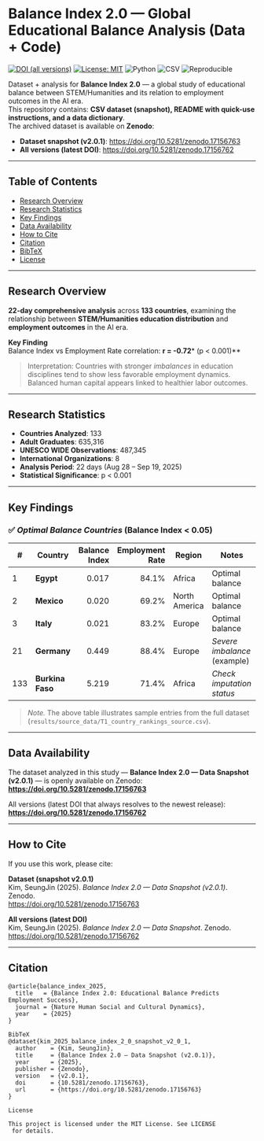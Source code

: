 # Balance Index 2.0 — Global Educational Balance Analysis (Data + Code)

[![DOI (all versions)](https://img.shields.io/badge/DOI-10.5281%2Fzenodo.17156762-blue.svg)](https://doi.org/10.5281/zenodo.17156762)
[![License: MIT](https://img.shields.io/badge/license-MIT-blue.svg)](LICENSE)
![Python](https://img.shields.io/badge/python-3.9%2B-brightgreen.svg)
![CSV](https://img.shields.io/badge/data-CSV-orange.svg)
![Reproducible](https://img.shields.io/badge/reproducible--research-yes-success.svg)

Dataset + analysis for **Balance Index 2.0** — a global study of educational balance between STEM/Humanities and its relation to employment outcomes in the AI era.  
This repository contains: **CSV dataset (snapshot), README with quick-use instructions, and a data dictionary**.  
The archived dataset is available on **Zenodo**:

- **Dataset snapshot (v2.0.1)**: https://doi.org/10.5281/zenodo.17156763  
- **All versions (latest DOI)**: https://doi.org/10.5281/zenodo.17156762

---

## Table of Contents
- [Research Overview](#research-overview)
- [Research Statistics](#research-statistics)
- [Key Findings](#key-findings)
- [Data Availability](#data-availability)
- [How to Cite](#how-to-cite)
- [Citation](#citation)
- [BibTeX](#bibtex)
- [License](#license)

---

## Research Overview

**22-day comprehensive analysis** across **133 countries**, examining the relationship between **STEM/Humanities education distribution** and **employment outcomes** in the AI era.

**Key Finding**  
Balance Index vs Employment Rate correlation: **r = -0.72*** (p < 0.001)**  
> Interpretation: Countries with stronger *imbalances* in education disciplines tend to show less favorable employment dynamics. Balanced human capital appears linked to healthier labor outcomes.

---

## Research Statistics

- **Countries Analyzed**: 133  
- **Adult Graduates**: 635,316  
- **UNESCO WIDE Observations**: 487,345  
- **International Organizations**: 8  
- **Analysis Period**: 22 days (Aug 28 – Sep 19, 2025)  
- **Statistical Significance**: p < 0.001

---

## Key Findings

### ✅ *Optimal Balance Countries* (Balance Index < 0.05)

| # | Country      | Balance Index | Employment Rate | Region         | Notes                         |
|---|--------------|--------------:|----------------:|----------------|-------------------------------|
| 1 | **Egypt**    | 0.017         | 84.1%           | Africa         | Optimal balance               |
| 2 | **Mexico**   | 0.020         | 69.2%           | North America  | Optimal balance               |
| 3 | **Italy**    | 0.021         | 83.2%           | Europe         | Optimal balance               |
| 21| **Germany**  | 0.449         | 88.4%           | Europe         | *Severe imbalance* (example)  |
|133| **Burkina Faso** | 5.219     | 71.4%           | Africa         | *Check imputation status*     |

> *Note.* The above table illustrates sample entries from the full dataset (`results/source_data/T1_country_rankings_source.csv`).

---

## Data Availability

The dataset analyzed in this study — **Balance Index 2.0 — Data Snapshot (v2.0.1)** — is openly available on Zenodo:  
**https://doi.org/10.5281/zenodo.17156763**

All versions (latest DOI that always resolves to the newest release):  
**https://doi.org/10.5281/zenodo.17156762**

---

## How to Cite

If you use this work, please cite:

**Dataset (snapshot v2.0.1)**  
Kim, SeungJin (2025). *Balance Index 2.0 — Data Snapshot (v2.0.1)*. Zenodo.  
https://doi.org/10.5281/zenodo.17156763

**All versions (latest DOI)**  
Kim, SeungJin (2025). *Balance Index 2.0 — Data Snapshot*. Zenodo.  
https://doi.org/10.5281/zenodo.17156762

---

## Citation

```text
@article{balance_index_2025,
  title   = {Balance Index 2.0: Educational Balance Predicts Employment Success},
  journal = {Nature Human Social and Cultural Dynamics},
  year    = {2025}
}

BibTeX
@dataset{kim_2025_balance_index_2_0_snapshot_v2_0_1,
  author    = {Kim, SeungJin},
  title     = {Balance Index 2.0 — Data Snapshot (v2.0.1)},
  year      = {2025},
  publisher = {Zenodo},
  version   = {v2.0.1},
  doi       = {10.5281/zenodo.17156763},
  url       = {https://doi.org/10.5281/zenodo.17156763}
}

License

This project is licensed under the MIT License. See LICENSE
 for details.

